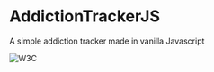 # AddictionTrackerJS
 A simple addiction tracker made in vanilla Javascript

![W3C](https://img.shields.io/w3c-validation/html?style=for-the-badge&targetUrl=https%3A%2F%2Fdanieljcode.github.io%2FAddictionTrackerJS)
